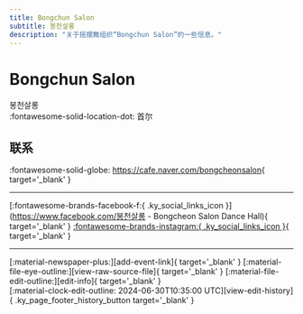 ```yaml
---
title: Bongchun Salon
subtitle: 봉천살롱
description: "关于摇摆舞组织“Bongchun Salon”的一些信息。"
---
```


# Bongchun Salon

봉천살롱  
:fontawesome-solid-location-dot: 首尔  


## 联系

:fontawesome-solid-globe: <https://cafe.naver.com/bongcheonsalon>{ target='_blank' }  

---

 [:fontawesome-brands-facebook-f:{ .ky_social_links_icon }](https://www.facebook.com/봉천살롱 - Bongcheon Salon Dance Hall){ target='_blank' } [:fontawesome-brands-instagram:{ .ky_social_links_icon }](https://instagram.com/bongcheonsalon){ target='_blank' }

---

<div class="ky_page_footer" markdown>
<div class="ky_page_footer_trailing" markdown="span">
[:material-newspaper-plus:][add-event-link]{ target='_blank' }
[:material-file-eye-outline:][view-raw-source-file]{ target='_blank' }
[:material-file-edit-outline:][edit-info]{ target='_blank' }
</div>
<div class="ky_page_footer_leading" markdown="span">
[:material-clock-edit-outline: 2024-06-30T10:35:00 UTC][view-edit-history]{ .ky_page_footer_history_button target='_blank' }
</div>
</div>

[add-event-link]: https://github.com/swingdance/events/issues/new?assignees=&labels=add+event&projects=&template=02-add_entity.yml&title=%5Bko_KR%5D%20Add%20Event%3A%20%3CName%3E&region=ko_KR&province=Seoul&city=Seoul&org_id=bongchun-salon "添加活动"
[view-raw-source-file]: https://github.com/swingdance/orgs/blob/main/ko_KR/bongchun-salon.json "查看原始源文件"
[edit-info]: https://github.com/swingdance/orgs/issues/new?assignees=&labels=update+org&projects=&template=03-update_entity.yml&title=%5Bko_KR%5D%20Update%20Org%3A%20Bongchun%20Salon&region=ko_KR&id=bongchun-salon&name=Bongchun%20Salon "编辑信息"

[view-edit-history]: https://github.com/swingdance/orgs/commits/main/ko_KR/bongchun-salon.json "查看编辑历史"

